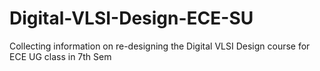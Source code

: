 # Digital-VLSI-Design-ECE-SU
Collecting information on re-designing the Digital VLSI Design course for ECE UG class in 7th Sem
